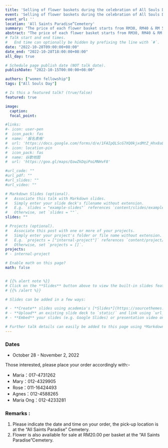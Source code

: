 ```yaml
---
title: 'Selling of flower baskets during the celebration of All Souls Day'
event: 'Selling of flower baskets during the celebration of All Souls Day'
event_url: ''
location: 'All Saints Paradise”Cemetery'
summary: "The price of each flower basket starts from RM30, RM40 & RM 50. If there is a special request for color and type of flower such as roses/carnations, the price will be different."
abstract: "The price of each flower basket starts from RM30, RM40 & RM 50. If there is a special request for color and type of flower such as roses/carnations, the price will be different."
# Talk start and end times.
#   End time can optionally be hidden by prefixing the line with `#`.
date: "2022-10-28T09:00:00+08:00"
date_end: "2022-10-28T18:00:00+08:00"
all_day: true

# Schedule page publish date (NOT talk date).
publishDate: "2022-10-15T00:00:00+08:00"

authors: ["women fellowship"]
tags: ["All Souls Day"]

# Is this a featured talk? (true/false)
featured: true

image:
  caption:
  focal_point:

#links:
#- icon: user-pen
#  icon_pack: fas
#  name: '报名表格'
#  url: 'https://docs.google.com/forms/d/e/1FAIpQLScG7XQ0kjxdMtZ_Hhx8aLOL76ZavANeI77Maj7seoQXQFHsEQ/viewform'
#- icon: location-pin
#  icon_pack: fas
#  name: 谷歌地图
#  url: 'https://goo.gl/maps/QawZkDqiPoLMNHvF8'

#url_code: ""
#url_pdf: ""
#url_slides: ""
#url_video: ""

# Markdown Slides (optional).
#   Associate this talk with Markdown slides.
#   Simply enter your slide deck's filename without extension.
#   E.g. `slides = "example-slides"` references `content/slides/example-slides.md`.
#   Otherwise, set `slides = ""`.
slides: ""

# Projects (optional).
#   Associate this post with one or more of your projects.
#   Simply enter your project's folder or file name without extension.
#   E.g. `projects = ["internal-project"]` references `content/project/deep-learning/index.md`.
#   Otherwise, set `projects = []`.
projects:
# - internal-project

# Enable math on this page?
math: false


# {{% alert note %}}
# Click on the **Slides** button above to view the built-in slides feature.
# {{% /alert %}}

# Slides can be added in a few ways:

# - **Create** slides using academia's [*Slides*](https://sourcethemes.com/academic/docs/managing-content/#create-slides) feature and link using `slides` parameter in the front matter of the talk file
# - **Upload** an existing slide deck to `static/` and link using `url_slides` parameter in the front matter of the talk file
# - **Embed** your slides (e.g. Google Slides) or presentation video on this page using [shortcodes](https://sourcethemes.com/academic/docs/writing-markdown-latex/).

# Further talk details can easily be added to this page using *Markdown* and $\rm \LaTeX$ math code.
---
```


### Dates
- October 28 - November 2, 2022

Those interested, please place your order accordingly with:-
- Maria：017-4731262
- Mary：012-4329905
- Rose：011-16424493
- Agnes：012-4588265
- Maria Ong：012-4233281

### Remarks  : 
1. Please indicate the date and time on your order, the pick-up location is at the “All Saints Paradise” Cemetery.
2. Flower is also available for sale  at RM20.00 per basket at the “All Saints Paradise”Cemetery.
